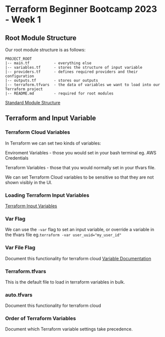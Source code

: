 # Terraform Beginner Bootcamp 2023 - Week 1

## Root Module Structure

Our root module structure is as follows:

```
PROJECT_ROOT
|-- main.tf           - everything else
|-- variables.tf      - stores the structure of input variable
|-- providers.tf      - defines required providers and their configuration
|-- outputs.tf        - stores our outputs
|-- terraform.tfvars  - the data of variables we want to load into our Terraform project
|-- README.md         - required for root modules
```
[Standard Module Structure](https://developer.hashicorp.com/terraform/language/modules/develop/structure)

## Terraform and Input Variable
### Terraform Cloud Variables

In Terraform we can set two kinds of variables:

Enviroment Variables - those you would set in your bash terminal eg. AWS Credentials

Terraform Variables - those that you would normally set in your tfvars file.

We can set Terraform Cloud variables to be sensitive so that they are not shown visibly in the UI. 

### Loading Terraform Input Variables
[Terraform Input Variables](https://developer.hashicorp.com/terraform/language/values/variables)

### Var Flag

We can use the `-var` flag to set an input variable, or override a variable in the tfvars file eg.`terraform -var user_uuid="my_user_id"`

### Var File Flag

Document this functionality for terraform cloud
[Variable Documentation](https://developer.hashicorp.com/terraform/enterprise/workspaces/variables)

### Terraform.tfvars

This is the default file to load in terraform variables in bulk.

### auto.tfvars

Document this functionality for terraform cloud

### Order of Terraform Variables

Document which Terraform variable settings take precedence.


